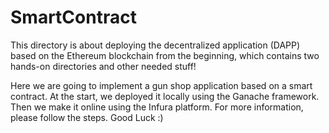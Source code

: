 # SmartContract

This directory is about deploying the decentralized application (DAPP) based on the Ethereum blockchain from the beginning, which contains two hands-on directories and other needed stuff!


Here we are going to implement a gun shop application based on a smart contract. At the start, we deployed it locally using the Ganache framework. Then we make it online using the Infura platform. For more information, please follow the steps. Good Luck :)
